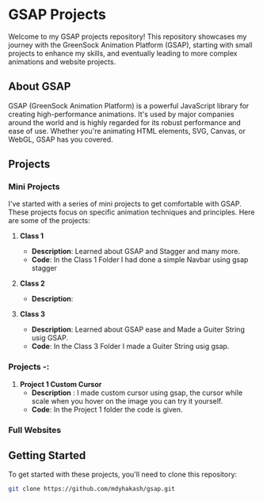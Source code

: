 # GSAP Projects

Welcome to my GSAP projects repository! This repository showcases my journey with the GreenSock Animation Platform (GSAP), starting with small projects to enhance my skills, and eventually leading to more complex animations and website projects.

## About GSAP

GSAP (GreenSock Animation Platform) is a powerful JavaScript library for creating high-performance animations. It's used by major companies around the world and is highly regarded for its robust performance and ease of use. Whether you're animating HTML elements, SVG, Canvas, or WebGL, GSAP has you covered.

## Projects

### Mini Projects

I've started with a series of mini projects to get comfortable with GSAP. These projects focus on specific animation techniques and principles. Here are some of the projects:

1. **Class 1**
   - **Description**: Learned about GSAP and Stagger and many more.
   - **Code**: In the Class 1 Folder I had done a simple Navbar using gsap stagger

2. **Class 2**
   - **Description**: 


3. **Class 3**
   - **Description**: Learned about GSAP ease and Made a Guiter String usig GSAP.
   - **Code**: In the Class 3 Folder I made a Guiter String usig gsap.


### Projects -:

1. **Project 1 Custom Cursor**
    - **Description** : I made custom cursor using gsap, the cursor while scale when you hover on the image you can try it yourself.
    - **Code**: In the Project 1 folder the code is given.
<!-- will add more mini projects  -->

### Full Websites

<!-- After gaining confidence with smaller projects, I've moved on to creating more comprehensive animations and websites using GSAP. Here are the details:

1. 

2.

<!-- Will Add more big projects -->

## Getting Started

To get started with these projects, you'll need to clone this repository:

```sh
git clone https://github.com/mdyhakash/gsap.git



